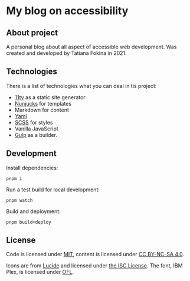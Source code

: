 # My blog on accessibility

## About project

A personal blog about all aspect of accessible web development. Was created and developed by Tatiana Fokina in 2021.

## Technologies

There is a list of technologies what you can deal in tis project:

- [11ty](https://www.11ty.dev/) as a static site generator
- [Nunjucks](https://mozilla.github.io/nunjucks/) for templates
- Markdown for content
- [Yaml](https://yaml.org/)
- [SCSS](https://sass-lang.com/) for styles
- Vanilla JavaScript
- [Gulp](https://gulpjs.com/) as a builder.

## Development

Install dependencies:

```
pnpm i
```

Run a test build for local development:

```
pnpm watch
```

Build and deployment:

```
pnpm build+deploy
```

## License

Code is licensed under [MIT](https://github.com/TatianaFokina/a11y-blog/blob/main/MIT.md), content is licensed under [CC BY-NC-SA 4.0](https://github.com/TatianaFokina/a11y-blog/blob/main/CC.md).

Icons are from [Lucide](https://lucide.dev) and licensed under [the ISC License](https://lucide.dev/license). The font, IBM Plex, is licensed under [OFL](https://github.com/IBM/plex/blob/master/LICENSE.txt).
